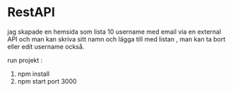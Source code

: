 # RestAPI
jag skapade en hemsida som lista 10 username med email via en external API och man kan skriva sitt namn och lägga till med listan , man kan ta bort eller edit username också.

run projekt :
1. npm install
2. npm start
port 3000
